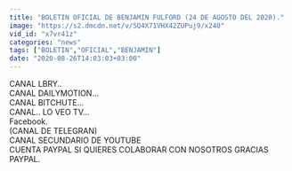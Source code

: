 ```yaml
---
title: "BOLETIN OFICIAL DE BENJAMIN FULFORD (24 DE AGOSTO DEL 2020)."
image: "https://s2.dmcdn.net/v/SQ4X71VHX42ZUPuj9/x240"
vid_id: "x7vr41z"
categories: "news"
tags: ["BOLETIN","OFICIAL","BENJAMIN"]
date: "2020-08-26T14:03:03+03:00"
---
```

CANAL LBRY..   <br>CANAL DAILYMOTION...   <br>CANAL BITCHUTE...   <br>CANAL.. LO VEO TV...   <br>Facebook.  <br>(CANAL DE TELEGRAN)   <br>CANAL SECUNDARIO DE YOUTUBE  <br>CUENTA PAYPAL SI QUIERES COLABORAR CON NOSOTROS GRACIAS  <br>PAYPAL.   <br>
